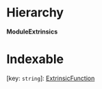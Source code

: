 

# Hierarchy

**ModuleExtrinsics**

# Indexable

\[key: `string`\]:&nbsp;[ExtrinsicFunction](_types_d_.extrinsicfunction.md)

